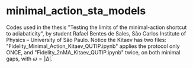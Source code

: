 # minimal_action_sta_models

Codes used in the thesis "Testing the limits of the minimal-action shortcut to adiabaticity", by student Rafael Bentes de Sales, São Carlos Institute of Physics – University of São Paulo. Notice the Kitaev has two files: "Fidelity_Minimal_Action_Kitaev_QUTIP.ipynb" applies the protocol only ONCE, and "Fidelity_2nMA_Kitaev_QUTIP.ipynb" twice, on both minimal gaps, with $\omega=|\Delta|$.
